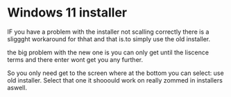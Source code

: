 # Windows 11 installer 

IF you have a problem with the installer not scalling correctly there is a sliggght workaround for thhat and that is.to simply use the old installer. 

the big problem with the new one is you can only get until the liscence terms and there enter wont get you any further.

So you only need get to the screen where at the bottom you can select: use old installer. Select that one it shooould work on really zommed in installers aswell. 
